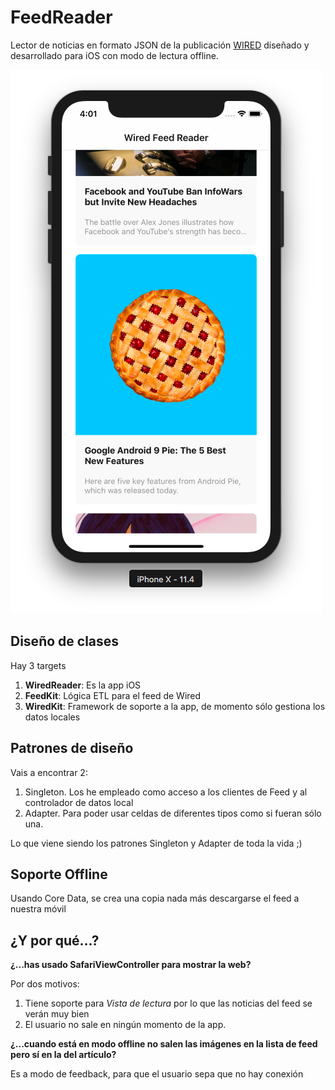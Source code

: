 # FeedReader
Lector de noticias en formato JSON de la publicación [WIRED](https://www.wired.com/about/rss_feeds/) diseñado y desarrollado para iOS con modo de lectura offline.

![Pantallazo](https://github.com/fitomad/FeedReader/blob/master/Screenshots/Captura%20de%20pantalla%202018-08-08%20a%20las%204.01.50.png?raw=true) 

## Diseño de clases

Hay 3 targets

1. **WiredReader**: Es la app iOS
2. **FeedKit**: Lógica ETL para el feed de Wired
3. **WiredKit**: Framework de soporte a la app, de momento sólo gestiona los datos locales

##  Patrones de diseño

Vais a encontrar 2:

1. Singleton. Los he empleado como acceso a los clientes de Feed y al controlador de datos local
2. Adapter. Para poder usar celdas de diferentes tipos como si fueran sólo una. 

Lo que viene siendo los patrones Singleton y Adapter de toda la vida ;)


## Soporte Offline

Usando Core Data, se crea una copia nada más descargarse el feed a nuestra móvil

## ¿Y por qué...?

**¿...has usado SafariViewController para mostrar la web?**

Por dos motivos:
1. Tiene soporte para *Vista de lectura* por lo que las noticias del feed se verán muy bien
2. El usuario no sale en ningún momento de la app.

**¿...cuando está en modo offline no salen las imágenes en la lista de feed pero sí en la del artículo?**

Es a modo de feedback, para que el usuario sepa que no hay conexión

